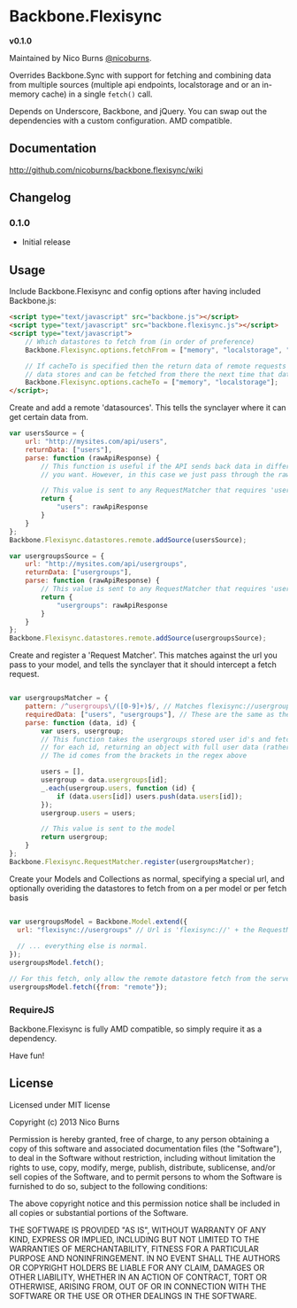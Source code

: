 Backbone.Flexisync
======================

**v0.1.0**

Maintained by Nico Burns [@nicoburns](http://twitter.com/nicoburns).

Overrides Backbone.Sync with support for fetching and combining data from multiple sources (multiple api endpoints, localstorage and or an in-memory cache) in a single `fetch()` call.

Depends on Underscore, Backbone, and jQuery.  You can swap out the dependencies
with a custom configuration. AMD compatible.

## Documentation ##

http://github.com/nicoburns/backbone.flexisync/wiki

## Changelog ##

### 0.1.0 ###

* Initial release

## Usage

Include Backbone.Flexisync and config options after having included Backbone.js:

```html
<script type="text/javascript" src="backbone.js"></script>
<script type="text/javascript" src="backbone.flexisync.js"></script>
<script type="text/javascript">
	// Which datastores to fetch from (in order of preference)
    Backbone.Flexisync.options.fetchFrom = ["memory", "localstorage", "remote"];

    // If cacheTo is specified then the return data of remote requests is cached to the specified
    // data stores and can be fetched from there the next time that data is requested.
    Backbone.Flexisync.options.cacheTo = ["memory", "localstorage"];
</script>;
```

Create and add a remote 'datasources'. This tells the synclayer where it can get certain data from.

```javascript
var usersSource = {
    url: "http://mysites.com/api/users",
    returnData: ["users"],
    parse: function (rawApiResponse) {
    	// This function is useful if the API sends back data in different format to the one that
    	// you want. However, in this case we just pass through the raw response

    	// This value is sent to any RequestMatcher that requires 'users' data
        return {
        	"users": rawApiResponse
        }
    }
};
Backbone.Flexisync.datastores.remote.addSource(usersSource);

var usergroupsSource = {
    url: "http://mysites.com/api/usergroups",
    returnData: ["usergroups"],
    parse: function (rawApiResponse) {
    	// This value is sent to any RequestMatcher that requires 'usergroups' data
        return {
        	"usergroups": rawApiResponse
        }
    }
};
Backbone.Flexisync.datastores.remote.addSource(usergroupsSource);
```

Create and register a 'Request Matcher'. This matches against the url you pass to your model, and tells the synclayer that it should intercept a fetch request.

```javascript

var usergroupsMatcher = {
    pattern: /^usergroups\/([0-9]+)$/, // Matches flexisync://usergroups/123
    requiredData: ["users", "usergroups"], // These are the same as the datasource's returnData
    parse: function (data, id) {
    	var users, usergroup;
    	// This function takes the usergroups stored user id's and fetches the user data
    	// for each id, returning an object with full user data (rather than merely id's)
    	// The id comes from the brackets in the regex above

    	users = [],
    	usergroup = data.usergroups[id];
        _.each(usergroup.users, function (id) {
            if (data.users[id]) users.push(data.users[id]);
        });
        usergroup.users = users;

        // This value is sent to the model
        return usergroup;
    }
};
Backbone.Flexisync.RequestMatcher.register(usergroupsMatcher);
```

Create your Models and Collections as normal, specifying a special url, and optionally overiding the datastores to fetch from on a per model or per fetch basis

```javascript

var usergroupsModel = Backbone.Model.extend({
  url: "flexisync://usergroups" // Url is 'flexisync://' + the RequestMatcher's pattern
  
  // ... everything else is normal.
});
usergroupsModel.fetch();

// For this fetch, only allow the remote datastore fetch from the server)
usergroupsModel.fetch({from: "remote"});
```
### RequireJS

Backbone.Flexisync is fully AMD compatible, so simply require it as a dependency.

Have fun!

## License

Licensed under MIT license

Copyright (c) 2013 Nico Burns

Permission is hereby granted, free of charge, to any person obtaining
a copy of this software and associated documentation files (the
"Software"), to deal in the Software without restriction, including
without limitation the rights to use, copy, modify, merge, publish,
distribute, sublicense, and/or sell copies of the Software, and to
permit persons to whom the Software is furnished to do so, subject to
the following conditions:

The above copyright notice and this permission notice shall be
included in all copies or substantial portions of the Software.

THE SOFTWARE IS PROVIDED "AS IS", WITHOUT WARRANTY OF ANY KIND,
EXPRESS OR IMPLIED, INCLUDING BUT NOT LIMITED TO THE WARRANTIES OF
MERCHANTABILITY, FITNESS FOR A PARTICULAR PURPOSE AND
NONINFRINGEMENT. IN NO EVENT SHALL THE AUTHORS OR COPYRIGHT HOLDERS BE
LIABLE FOR ANY CLAIM, DAMAGES OR OTHER LIABILITY, WHETHER IN AN ACTION
OF CONTRACT, TORT OR OTHERWISE, ARISING FROM, OUT OF OR IN CONNECTION
WITH THE SOFTWARE OR THE USE OR OTHER DEALINGS IN THE SOFTWARE.